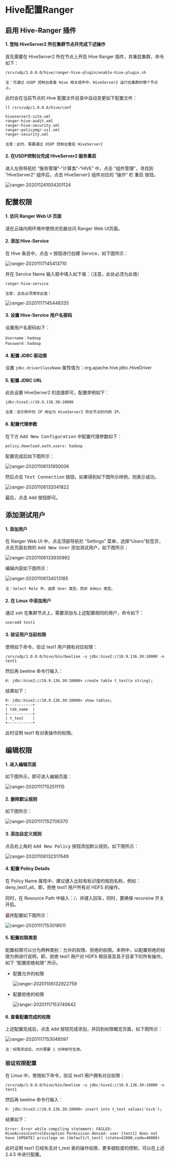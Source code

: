 # Hive配置Ranger

## 启用 Hive-Ranger 插件

#### 1. 登陆 HiveServer2 所在集群节点并完成下述操作

首先需要在 HiveServer2 所在节点上开启 Hive Ranger 插件，并重启集群，命令如下：

~~~shell
/srv/udp/1.0.0.0/hive/ranger-hive-plugin/enable-hive-plugin.sh 
~~~

`注：可通过 USDP 控制台查看 Hive 相关组件中，HiveServer2 运行在集群的哪个节点上。`

此时会在当前节点的 Hive 配置文件目录中自动变更如下配置文件：

~~~shell
ll /srv/udp/1.0.0.0/hive/conf

hiveserver2-site.xml
ranger-hive-audit.xml
ranger-hive-security.xml
ranger-policymgr-ssl.xml
ranger-security.xml
~~~

``注意：此时，需要通过 USDP 控制台重启 HiveServer2``

#### 2. 在USDP控制台完成 HiveServer2 服务重启

进入左侧导航栏 “服务管理”-“计算类”-“HIVE” 中，点击 “组件管理”，寻找到 “HiveServer2” 组件后，点击 HiveServer2 组件对应的 “操作” 栏 <kbd>重启</kbd> 按钮。

![ranger-202011241004201124](../../images/ranger/ranger-202011241004201124.png)

## 配置权限

#### 1. 访问 Ranger Web UI 页面

请在云端内网环境中使用浏览器访问 Ranger Web UI页面。

#### 2. 添加 Hive-Service

在 Hive 条目中，点击 <kbd>+</kbd> 按钮进行创建 Service，如下图所示：

![ranger-20201117145413710](../../images/ranger/ranger-20201117145413710.png)

并在 Service Name 输入框中填入如下值：（注意，此处必须为此值）

~~~shell
ranger-hive-service
~~~

`注意: 此处必须填写此值！`

![ranger-20201117145448335](../../images/ranger/ranger-20201117145448335.png)

#### 3. 设置 Hive-Service 用户名密码

设置用户名密码如下：

~~~shell
Username：hadoop
Password：hadoop
~~~

#### 4. 配置 JDBC 驱动类

设置 `jdbc.driverClassName` 属性值为：org.apache.hive.jdbc.HiveDriver

#### 5. 配置 JDBC URL

此处设置 HiveServer2 的连接即可，配置举例如下：

~~~shell
jdbc:hive2://10.9.136.30:10000
~~~

`注意：该示例中的 IP 地址为 HiveServer2 所在节点的内网 IP。`

#### 6. 配置代理参数

在下方 <kbd>Add New Configuration</kbd> 中配置代理参数如下：

~~~shell
policy.download.auth.users: hadoop
~~~

配置完成后如下图所示：

![ranger-20201106131950006](../../images/ranger/ranger-20201106131950006.png)

然后点击 <kbd>Test Connection</kbd> 按钮，如果得到如下图所示样例，则表示成功。

![ranger-20201106132041822](../../images/ranger/ranger-20201106132041822.png)

最后，点击 <kbd>Add</kbd> 按钮即可。

## 添加测试用户

#### 1. 添加用户

在 Ranger Web UI 中，点击顶部导航栏 “Settings” 菜单，选择“Users”标签页，点击页面右侧的 <kbd>Add New User</kbd> 添加测试用户，如下图所示：

![ranger-20201106133930992](../../images/ranger/ranger-20201106133930992.png)

编辑内容如下图所示：

![ranger-20201106134013185](../../images/ranger/ranger-20201106134013185.png)

``注：Select Role 中，选择 User 类型，而非 Admin 类型。``

#### 2. 在 Linux 中添加用户

通过 ssh 在集群节点上，需要添加与上述配置相同的用户，命令如下：

~~~shell
useradd test1
~~~

#### 3. 验证用户当前权限

使用如下命令，验证 test1 用户拥有对应权限：

~~~shell
/srv/udp/1.0.0.0/hive/bin/beeline -u jdbc:hive2://10.9.136.30:10000 -n test1
~~~

然后再 beeline 命令行输入：

~~~shell
0: jdbc:hive2://10.9.136.30:10000> create table t_test(a string);
~~~

结果如下：

~~~shell
0: jdbc:hive2://10.9.136.30:10000> show tables;
+-----------+
| tab_name  |
+-----------+
| t_test    |
+-----------+
~~~

此时证明 test1 有对表操作的权限。

## 编辑权限

#### 1. 进入编辑页面

如下图所示，即可进入编辑页面：

![ranger-20201117152511115](../../images/ranger/ranger-20201117152511115.png)

#### 2. 删除默认规则

如下图所示：

![ranger-20201117152706370](../../images/ranger/ranger-20201117152706370.png)

#### 3. 添加自定义规则

点击右上角的 <kbd>Add New Policy</kbd> 按钮添加默认规则，如下图所示：

![ranger-20201106132317649](../../images/ranger/ranger-20201106132317649.png)

#### 4. 配置 Policy Details

在 Policy Name 属性中，建议键入比较有标识度的规则名称，例如：deny_test1_all，即，拒绝 test1 用户所有对 HDFS 的操作。

同时，在 Resource Path 中输入：/，并键入回车，同时，要确保 recursive 开关开启。

最终配置如下图所示：

![ranger-20201117153018511](../../images/ranger/ranger-20201117153018511.png)

#### 5. 配置权限类型

配置权限可以分为两种类别：允许的权限、拒绝的权限。本例中，以配置拒绝的权限为例进行说明，即，拒绝 test1 用户对 HDFS 根目录及其子目录下的所有操作。如下 “配置拒绝权限” 所示。

* 配置允许的权限

  ![ranger-20201106132922759](../../images/ranger/ranger-20201106132922759.png)

* 配置拒绝的权限

  ![ranger-20201117153740642](../../images/ranger/ranger-20201117153740642.png)

#### 6. 查看配置完成的权限

上述配置完成后，点击 <kbd>Add</kbd> 按钮完成添加，并回到权限概览页面，如下图所示：

![ranger-20201117153048597](../../images/ranger/ranger-20201117153048597.png)

``注：权限添加后，大约需要 1 分钟即可生效。``

### 验证权限配置

在 Linux 中，使用如下命令，验证 test1 用户拥有对应权限：

~~~shell
/srv/udp/1.0.0.0/hive/bin/beeline -u jdbc:hive2://10.9.136.30:10000 -n test1
~~~

然后再 beeline 命令行输入：

~~~shell
0: jdbc:hive2://10.9.136.30:10000> insert into t_test values('nick');
~~~

结果如下：

~~~shell
Error: Error while compiling statement: FAILED: HiveAccessControlException Permission denied: user [test1] does not have [UPDATE] privilege on [default/t_test] (state=42000,code=40000)
~~~

此时证明 test1 已经失去对 t_test 表的操作权限，更多细粒度的控制，可以在上述 2.4.5 中进行配置。